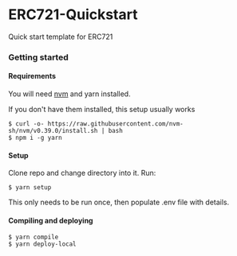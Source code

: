 # ERC721-Quickstart
Quick start template for ERC721

### Getting started

#### Requirements

You will need [nvm](https://github.com/nvm-sh/nvm) and yarn installed. 

If you don't have them installed, this setup usually works

```shell
$ curl -o- https://raw.githubusercontent.com/nvm-sh/nvm/v0.39.0/install.sh | bash
$ npm i -g yarn
```

#### Setup
Clone repo and change directory into it. Run:

```shell
$ yarn setup
```

This only needs to be run once, then populate .env file with details.

#### Compiling and deploying

```shell
$ yarn compile
$ yarn deploy-local
```


